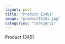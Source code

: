```yaml
---
layout: post
title: "Product 13451"
image: "product13451.jpg"
categories: "category1"
---
```

Product 13451
